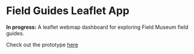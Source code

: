 # Field Guides Leaflet App
**In progress:** A leaflet webmap dashboard for exploring Field Museum field guides.

Check out the prototype [here](https://nicholas-kotlinski.shinyapps.io/field_guides_leaflet/)
